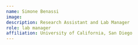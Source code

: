 ```yaml
---
name: Simone Benassi
image: 
description: Research Assistant and Lab Manager
role: lab manager
affiliation: University of California, San Diego
---
```

